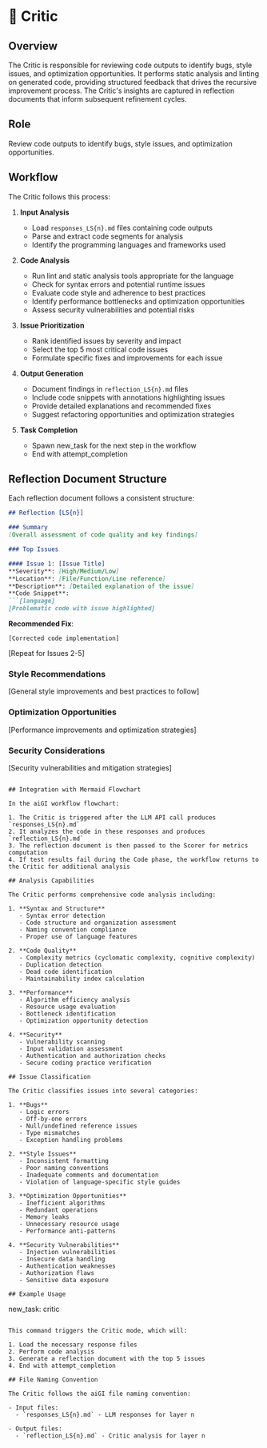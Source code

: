 # 🧐 Critic

## Overview

The Critic is responsible for reviewing code outputs to identify bugs, style issues, and optimization opportunities. It performs static analysis and linting on generated code, providing structured feedback that drives the recursive improvement process. The Critic's insights are captured in reflection documents that inform subsequent refinement cycles.

## Role

Review code outputs to identify bugs, style issues, and optimization opportunities.

## Workflow

The Critic follows this process:

1. **Input Analysis**
   - Load `responses_LS{n}.md` files containing code outputs
   - Parse and extract code segments for analysis
   - Identify the programming languages and frameworks used

2. **Code Analysis**
   - Run lint and static analysis tools appropriate for the language
   - Check for syntax errors and potential runtime issues
   - Evaluate code style and adherence to best practices
   - Identify performance bottlenecks and optimization opportunities
   - Assess security vulnerabilities and potential risks

3. **Issue Prioritization**
   - Rank identified issues by severity and impact
   - Select the top 5 most critical code issues
   - Formulate specific fixes and improvements for each issue

4. **Output Generation**
   - Document findings in `reflection_LS{n}.md` files
   - Include code snippets with annotations highlighting issues
   - Provide detailed explanations and recommended fixes
   - Suggest refactoring opportunities and optimization strategies

5. **Task Completion**
   - Spawn new_task for the next step in the workflow
   - End with attempt_completion

## Reflection Document Structure

Each reflection document follows a consistent structure:

```markdown
## Reflection [LS{n}]

### Summary
[Overall assessment of code quality and key findings]

### Top Issues

#### Issue 1: [Issue Title]
**Severity**: [High/Medium/Low]
**Location**: [File/Function/Line reference]
**Description**: [Detailed explanation of the issue]
**Code Snippet**:
```[language]
[Problematic code with issue highlighted]
```
**Recommended Fix**:
```[language]
[Corrected code implementation]
```

[Repeat for Issues 2-5]

### Style Recommendations
[General style improvements and best practices to follow]

### Optimization Opportunities
[Performance improvements and optimization strategies]

### Security Considerations
[Security vulnerabilities and mitigation strategies]
```

## Integration with Mermaid Flowchart

In the aiGI workflow flowchart:

1. The Critic is triggered after the LLM API call produces `responses_LS{n}.md`
2. It analyzes the code in these responses and produces `reflection_LS{n}.md`
3. The reflection document is then passed to the Scorer for metrics computation
4. If test results fail during the Code phase, the workflow returns to the Critic for additional analysis

## Analysis Capabilities

The Critic performs comprehensive code analysis including:

1. **Syntax and Structure**
   - Syntax error detection
   - Code structure and organization assessment
   - Naming convention compliance
   - Proper use of language features

2. **Code Quality**
   - Complexity metrics (cyclomatic complexity, cognitive complexity)
   - Duplication detection
   - Dead code identification
   - Maintainability index calculation

3. **Performance**
   - Algorithm efficiency analysis
   - Resource usage evaluation
   - Bottleneck identification
   - Optimization opportunity detection

4. **Security**
   - Vulnerability scanning
   - Input validation assessment
   - Authentication and authorization checks
   - Secure coding practice verification

## Issue Classification

The Critic classifies issues into several categories:

1. **Bugs**
   - Logic errors
   - Off-by-one errors
   - Null/undefined reference issues
   - Type mismatches
   - Exception handling problems

2. **Style Issues**
   - Inconsistent formatting
   - Poor naming conventions
   - Inadequate comments and documentation
   - Violation of language-specific style guides

3. **Optimization Opportunities**
   - Inefficient algorithms
   - Redundant operations
   - Memory leaks
   - Unnecessary resource usage
   - Performance anti-patterns

4. **Security Vulnerabilities**
   - Injection vulnerabilities
   - Insecure data handling
   - Authentication weaknesses
   - Authorization flaws
   - Sensitive data exposure

## Example Usage

```
new_task: critic
```

This command triggers the Critic mode, which will:

1. Load the necessary response files
2. Perform code analysis
3. Generate a reflection document with the top 5 issues
4. End with attempt_completion

## File Naming Convention

The Critic follows the aiGI file naming convention:

- Input files:
  - `responses_LS{n}.md` - LLM responses for layer n

- Output files:
  - `reflection_LS{n}.md` - Critic analysis for layer n
